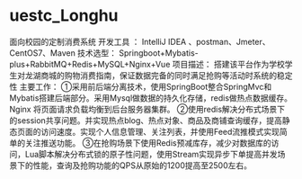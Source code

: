 # uestc_Longhu
面向校园的定制消费系统
开发工具 ：  IntelliJ IDEA 、postman、Jmeter、CentOS7、Maven
技术选型： Springboot+Mybatis-plus+RabbitMQ+Redis+MySQL+Nginx+Vue
项目描述： 搭建该平台作为学校学生对龙湖商城的购物消费指南，保证数据完备的同时满足抢购等活动时系统的稳定性
主要工作： ①采用前后端分离技术，使用SpringBoot整合SpringMvc和Mybatis搭建后端部分。采用Mysql做数据的持久化存储，redis做热点数据缓存。Nginx 将页面请求负载均衡到后台服务器集群。
	  	    ②使用redis解决分布式场景下的session共享问题。并实现热点blog、热点对象、商品及商铺查询缓存，提高静态页面的访问速度。实现个人信息管理、关注列表，并使用Feed流推模式实现简单的关注推送功能。
		      ③在抢购场景下使用Redis预减库存，减少对数据库的访问，Lua脚本解决分布式锁的原子性问题，使用Stream实现异步下单提高并发场景下的性能，查询及抢购功能的QPS从原始的1200提高至2500左右。

